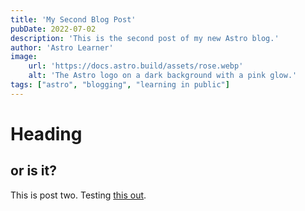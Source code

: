 ```yaml
---
title: 'My Second Blog Post'
pubDate: 2022-07-02
description: 'This is the second post of my new Astro blog.'
author: 'Astro Learner'
image:
    url: 'https://docs.astro.build/assets/rose.webp'
    alt: 'The Astro logo on a dark background with a pink glow.'
tags: ["astro", "blogging", "learning in public"]
---
```


# Heading
## or is it?

This is post two. Testing [this out](https://astro.build/chat).

